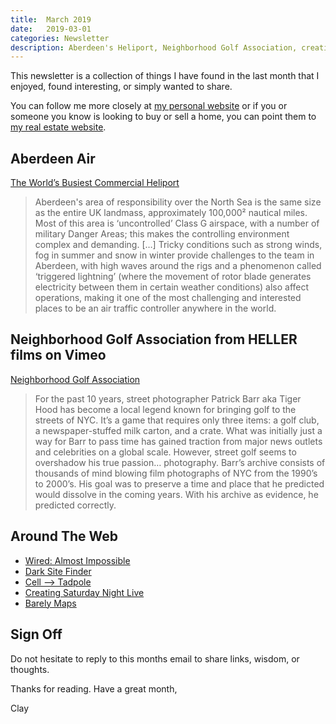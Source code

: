 ```yaml
---
title:  March 2019
date:   2019-03-01
categories: Newsletter
description: Aberdeen's Heliport, Neighborhood Golf Association, creating SNL
---
```


This newsletter is a collection of things I have found in the last month that I enjoyed, found interesting, or simply wanted to share.

You can follow me more closely at [my personal website](http://claycarson.net "Personal Website") or if you or someone you know is looking to buy or sell a home, you can point them to [my real estate website](http://claycarson.com "Business Website ").

## Aberdeen Air

[The World’s Busiest Commercial Heliport](https://spark.adobe.com/page/Hf608dyPNOsVY/ "The World’s Busiest Commercial Heliport")

> Aberdeen's area of responsibility over the North Sea is the same size as the entire UK landmass, approximately 100,000² nautical miles. Most of this area is ‘uncontrolled’ Class G airspace, with a number of military Danger Areas; this makes the controlling environment complex and demanding.
> […]
> Tricky conditions such as strong winds, fog in summer and snow in winter provide challenges to the team in Aberdeen, with high waves around the rigs and a phenomenon called ‘triggered lightning’ (where the movement of rotor blade generates electricity between them in certain weather conditions) also affect operations, making it one of the most challenging and interested places to be an air traffic controller anywhere in the world.

## Neighborhood Golf Association from HELLER films on Vimeo

[Neighborhood Golf Association](https://player.vimeo.com/video/317860394)

> For the past 10 years, street photographer Patrick Barr aka Tiger Hood has become a local legend known for bringing golf to the streets of NYC. It’s a game that requires only three items: a golf club, a newspaper-stuffed milk carton, and a crate. What was initially just a way for Barr to pass time has gained traction from major news outlets and celebrities on a global scale. However, street golf seems to overshadow his true passion… photography. Barr’s archive consists of thousands of mind blowing film photographs of NYC from the 1990’s to 2000’s. His goal was to preserve a time and place that he predicted would dissolve in the coming years. With his archive as evidence, he predicted correctly.

## Around The Web

- [Wired: Almost Impossible](https://www.youtube.com/playlist?list=PLibNZv5Zd0dweG40QXqhvOk-L1XymbfXi "Wired: Almost Impossible")
- [Dark Site Finder](https://darksitefinder.com/maps/world.html#4/39.20/-99.67 "Dark Site Finder")
- [Cell —\> Tadpole](https://www.youtube.com/watch?v=7Q9VyHJ1l2Q "Cell --> Tadpole")
- [Creating Saturday Night Live](https://www.youtube.com/playlist?list=PLS_gQd8UB-hLbR-ustuOtdgZ1U1y8037a "Creating Saturday Night Live")
- [Barely Maps](https://www.barelymaps.com/ "Barely Maps")

## Sign Off

Do not hesitate to reply to this months email to share links, wisdom, or thoughts.

Thanks for reading. Have a great month,

Clay